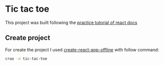 # Tic tac toe

This project was built following the [practice tutorial of react docs](https://reactjs.org/tutorial/tutorial.html)

## Create project

For create the project I used [create-react-app-offline](https://github.com/Baronsindo/create-react-app-offline) with follow command:

```sh
crao -n tic-tac-toe
```
